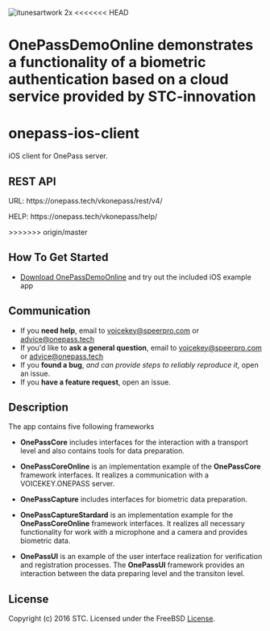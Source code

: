 ![itunesartwork 2x](https://cloud.githubusercontent.com/assets/20855360/23412071/78504558-fde5-11e6-9b27-363bc6b08364.png)
<<<<<<< HEAD

OnePassDemoOnline demonstrates a functionality of a biometric authentication based on a cloud service provided by STC-innovation 
=======

# onepass-ios-client
iOS client for OnePass server.


## REST API
<p>URL: https://onepass.tech/vkonepass/rest/v4/</p>
<p>HELP: https://onepass.tech/vkonepass/help/</p>
>>>>>>> origin/master

## How To Get Started
- [Download OnePassDemoOnline](https://github.com/STC-VoiceKey/onepass-ios-client/archive/master.zip) and try out the included iOS example app

## Communication
- If you **need help**, email to voicekey@speerpro.com or advice@onepass.tech
- If you'd like to **ask a general question**, email to voicekey@speerpro.com or advice@onepass.tech
- If you **found a bug**, _and can provide steps to reliably reproduce it_, open an issue.
- If you **have a feature request**, open an issue.

## Description
The app contains five following frameworks

- **OnePassCore** includes interfaces for the interaction with a transport level and also contains tools for data preparation.

- **OnePassCoreOnline** is an implementation example of the **OnePassCore** framework interfaces. It realizes a communication with a VOICEKEY.ONEPASS server.

- **OnePassCapture** includes interfaces for biometric data preparation.

- **OnePassCaptureStardard** is an implementation example for the **OnePassCoreOnline** framework interfaces. It realizes all necessary functionality for work with a microphone and a camera and provides biometric data.

- **OnePassUI** is an example of the user interface realization for verification and registration processes. The **OnePassUI** framework provides an interaction between the data preparing level and the transiton level.

## License

Copyright (c) 2016 STC. Licensed under the FreeBSD <a href="https://onepass.tech/license-agreement.html">License</a>.

